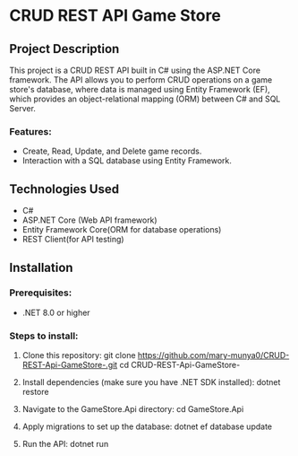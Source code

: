# CRUD REST API Game Store

## Project Description
This project is a CRUD REST API built in C# using the ASP.NET Core framework. The API allows you to perform CRUD operations on a game store's database, where data is managed using Entity Framework (EF), which provides an object-relational mapping (ORM) between C# and SQL Server.

### Features:
- Create, Read, Update, and Delete game records.
- Interaction with a SQL database using Entity Framework.

## Technologies Used
- C#
- ASP.NET Core (Web API framework)
- Entity Framework Core(ORM for database operations)
-  REST Client(for API testing)

## Installation

### Prerequisites:
- .NET 8.0 or higher

### Steps to install:
1. Clone this repository:
   git clone https://github.com/mary-munya0/CRUD-REST-Api-GameStore-.git
   cd CRUD-REST-Api-GameStore-
   
3. Install dependencies (make sure you have .NET SDK installed):
    dotnet restore
   
4. Navigate to the GameStore.Api directory:
      cd GameStore.Api
   
5. Apply migrations to set up the database:
    dotnet ef database update
   
6. Run the API:
    dotnet run

